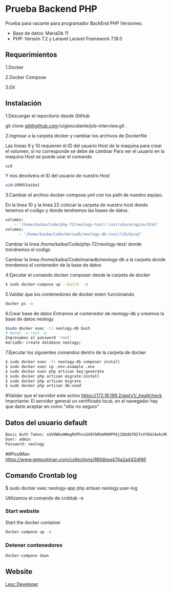 # Prueba Backend PHP
Prueba para vacante para programador BackEnd PHP
Versiones:

* Base de datos: MariaDb 11
* PHP: Versión 7.2 y Laravel Laravel Framework 7.18.0

## Requerimientos 
1.Docker

2.Docker Compose

3.Git

## Instalación 
1.Descargar el repocitorio desde GitHub

git clone git@github.com:luigiescalante/job-interview.git .

2.Ingresar a la carpeta docker y cambiar los archivos de Dockerfile 

Las lineas 9 y 10 requieren el ID del usuario Host de la maquina para crear el volumen, si no corresponde se debe de cambiar
Para ver el usuario en la maquina Host se puede usar el comando 
```bash
uid 
```
Y nos devolvera el ID del usuario de nuestro Host
```bash
uid=1000(kaiba)
```
3.Cambiar el archivo docker-compose.yml con los path de nuestro equipo. 

En la linea 10 y la linea 22 colocar la carpeta de nuestro host donde tenemos el codigo y donde tendremos las bases de datos.
```bash
volumes:
    - '/home/kaiba/Code/php-72/neology-test/:/usr/share/nginx/html'
volumes:
      - '/home/kaiba/Code/mariadb/neology-db:/var/lib/mysql'      
```
Cambiar la linea /home/kaiba/Code/php-72/neology-test/ donde trendremos el codigo

Cambiar la linea /home/kaiba/Code/mariadb/neology-db a la carpeta donde trendemos el contenedor de la base de datos

4.Ejecutar el comando docker composer desde la carpeta de docker
```bash
$ sudo docker-compose up --build  -d
```
5.Validar que los contenedores de docker esten funcionando
```bash
docker ps -a
```
6.Crear base de datos
Entramos al contenedor de neology-db y creamos la base de datos neology
```bash
$sudo docker exec -ti neology-db bash
# mysql -u root -p 
Ingresamos el password 'root'
mariadb> create database neology;
```
7.Ejecutar los siguientes comandos dentro de la carpeta de docker
```bash
$ sudo docker exec -ti neology-db composer install
$ sudo docker exec cp .env.example .env
$ sudo docker exec php artisan key:generate
$ sudo docker php artisan migrate:install
$ sudo docker php artisan migrate
$ sudo docker php artisan db:seed
```

#Validar que el servidor este activo
https://172.19.199.2/api/v1/_healtcheck
Importante: El servidor general un certificado local, en el navegador hay que darle aceptar en como "sitio no seguro"

## Datos del usuario default
```bash
Basic Auth Token: sUV9WboHWmgRXPhniGX8YbMUmMO0PPAjIQ8dbT0IfxVY6UJ4whcMLPhvDkwZ
User: admin
Password: neology
```
##PostMan
https://www.getpostman.com/collections/86fdbea474a2a442df46

## Comando Crontab log
$ sudo docker exec neology-app php artisan neology:user-log

Utilizamos el comando de crobtab -e 

### Start website
Start the docker container
```bash
docker-compose up -d
```
### Detener contenedores
```bash
docker-compose down
```
## Website
[Lesc Developer](https://lescdeveloper.com)